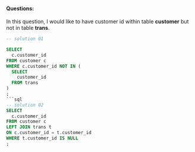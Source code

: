 #### Questions: 
In this question, I would like to have customer id within table **customer** but not in table **trans**.

```sql
-- solution 01

SELECT 
  c.customer_id
FROM customer c
WHERE c.customer_id NOT IN (
  SELECT 
    customer_id 
  FROM trans
)
;
```sql
-- solution 02
SELECT 
  c.customer_id
FROM customer c
LEFT JOIN trans t
ON c.customer_id = t.customer_id
WHERE t.customer_id IS NULL
;
```
